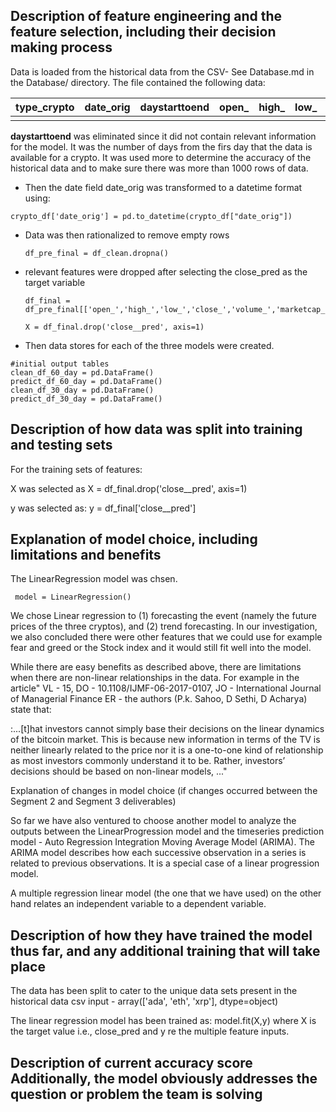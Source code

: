 ## Description of feature engineering and the feature selection, including their decision making process

Data is loaded from the historical data from the CSV- See Database.md in the Database/ directory. The file contained the following data:

| type_crypto | date_orig | daystarttoend | open_ | high_ | low_ | close_ | volume_ | marketcap_ |
| ----------: | --------: | ------------: | ----: | ----: | ---: | -----: | ------: | ---------: |
|             |           |               |       |       |      |        |         |            |

**daystarttoend** was eliminated since it did not contain relevant information for the model. It was the number of days from the firs day that the data is available for a crypto. It was used more to determine the accuracy of the historical data and to make sure there was more than 1000 rows of data.

- Then the date field date_orig was transformed to a datetime format using:

```
crypto_df['date_orig'] = pd.to_datetime(crypto_df["date_orig"])
```

- Data was then rationalized to remove empty rows

  ```
  df_pre_final = df_clean.dropna()
  ```

- relevant features were dropped after selecting the close_pred as the target variable

  ```
  df_final = df_pre_final[['open_','high_','low_','close_','volume_','marketcap_','close__pred']]
  ```

  ```
  X = df_final.drop('close__pred', axis=1)
  ```

- Then data stores for each of the three models were created.

```
#initial output tables
clean_df_60_day = pd.DataFrame()
predict_df_60_day = pd.DataFrame()
clean_df_30_day = pd.DataFrame()
predict_df_30_day = pd.DataFrame()
```



## Description of how data was split into training and testing sets

For the training sets of features:

X was selected as X = df_final.drop('close__pred', axis=1)

y was selected as:  y = df_final['close__pred']

## Explanation of model choice, including limitations and benefits

The LinearRegression model was chsen.

```
 model = LinearRegression()
```

We chose Linear regression to (1) forecasting the event (namely the future prices of the three cryptos), and (2) trend forecasting.  In our investigation, we also concluded there were other features that we could use for example fear and greed or the Stock index and it would still fit well into the model.

While there are easy benefits as described above, there are limitations when there are non-linear relationships in the data. For example in the article"
VL  - 15, DO  - 10.1108/IJMF-06-2017-0107, JO  - International Journal of Managerial Finance
ER  -  the authors (P.k. Sahoo, D Sethi, D Acharya) state that:

:...[t]hat investors cannot simply base their decisions on the linear dynamics of the bitcoin market. This is because new information in terms of the TV is neither linearly related to the price nor it is a one-to-one kind of relationship as most investors commonly understand it to be. Rather, investors’ decisions should be based on non-linear models, ..."

Explanation of changes in model choice (if changes occurred between the Segment 2 and Segment 3 deliverables)

So far we have also ventured to choose another model to analyze the outputs between the LinearProgression model and the timeseries prediction model - Auto Regression Integration Moving Average Model (ARIMA). The ARIMA model describes how each successive observation in a series is related to previous observations. It is a special case of a linear progression model.

A multiple regression linear model (the one that we have used) on the other hand relates an independent variable to a dependent variable.



## Description of how they have trained the model thus far, and any additional training that will take place 

The data has been split to cater to the unique data sets present in the historical data csv input - array(['ada', 'eth', 'xrp'], dtype=object)

The linear regression model has been trained as: model.fit(X,y) where X is the target value i.e., close_pred and y re the multiple feature inputs.



## Description of current accuracy score Additionally, the model obviously addresses the question or problem the team is solving







